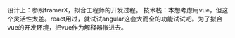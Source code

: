 设计上：参照framerX，拟合工程师的开发过程。
技术栈：本想考虑用vue，但这个灵活性太差。react用过，就试试angular这套大而全的功能试试吧。为了拟合vue的开发环境，把vue作为解释器嵌进去。



